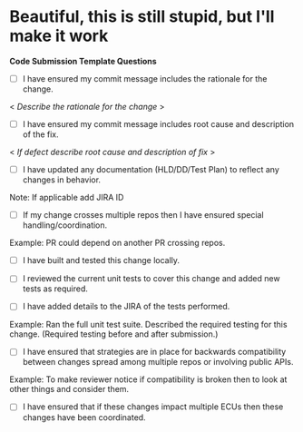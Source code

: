 # Beautiful, this is still stupid, but I'll make it work

**Code Submission Template Questions**

- [ ] I have ensured my commit message includes the rationale for the change.

< *Describe the rationale for the change* >

- [ ] I have ensured my commit message includes root cause and description of the fix.

< *If defect describe root cause and description of fix* >

- [ ] I have updated any documentation (HLD/DD/Test Plan) to reflect any changes in behavior.

Note:  If applicable add JIRA ID

- [ ] If my change crosses multiple repos then I have ensured special handling/coordination.

Example: PR could depend on another PR crossing repos.

- [ ] I have built and tested this change locally.

- [ ] I reviewed the current unit tests to cover this change and added new tests as required.

- [ ] I have added details to the JIRA of the tests performed.

Example: Ran the full unit test suite. Described the required testing for this change. (Required testing before and after submission.)

- [ ] I have ensured that strategies are in place for backwards compatibility between changes spread among multiple repos or involving public APIs.

Example: To make reviewer notice if compatibility is broken then to look at other things and consider them.

- [ ] I have ensured that if these changes impact multiple ECUs then these changes have been coordinated.
